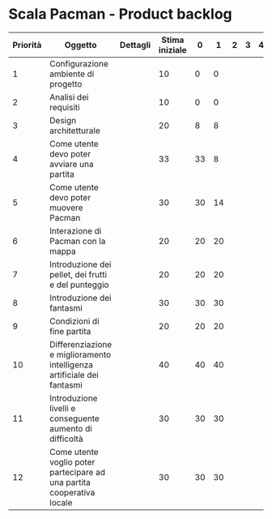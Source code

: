 # Scala Pacman - Product backlog
| Priorità | Oggetto | Dettagli | Stima iniziale | 0 | 1 | 2 | 3 | 4 | 5 | 6 |
| --- | --- | --- | --- | --- | --- | --- | --- | --- | --- | --- |
| 1 | Configurazione ambiente di progetto | | 10 |0|0||||||
| 2 | Analisi dei requisiti | | 10 |0|0||||||
| 3 | Design architetturale | | 20 |8|8||||||
| 4 | Come utente devo poter avviare una partita | | 33 |33|8||||||
| 5 | Come utente devo poter muovere Pacman | | 30 |30|14||||||
| 6 | Interazione di Pacman con la mappa | | 20 |20|20||||||
| 7 | Introduzione dei pellet, dei frutti e del punteggio | | 20 |20|20||||||
| 8 | Introduzione dei fantasmi | | 30 |30|30||||||
| 9 | Condizioni di fine partita | | 20 |20|20||||||
| 10 | Differenziazione e miglioramento intelligenza artificiale dei fantasmi | | 40 |40|40||||||
| 11 | Introduzione livelli e conseguente aumento di difficoltà | | 30 |30|30||||||
| 12 | Come utente voglio poter partecipare ad una partita cooperativa locale | | 30 |30|30||||||

